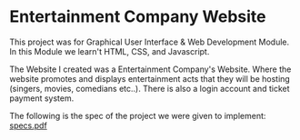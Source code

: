 # Entertainment Company Website
This project was for Graphical User Interface & Web Development Module. In this Module we learn't HTML, CSS, and Javascript.

The Website I created was a Entertainment Company's Website. Where the website promotes and displays entertainment acts that they will be hosting (singers, movies, comedians etc..).
There is also a login account and ticket payment system.

The following is the spec of the project we were given to implement:
[specs.pdf](https://github.com/Keelan1996/EntertainmentCompany_Website/files/8936532/specs.pdf)
